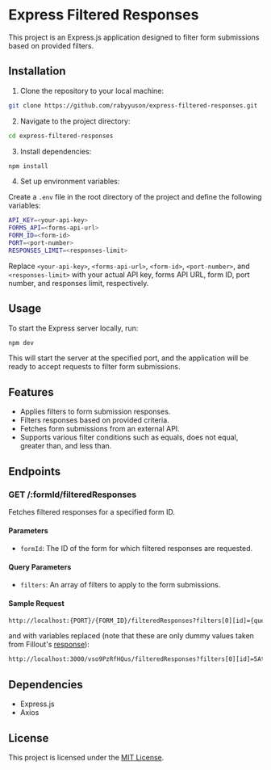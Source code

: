 # Express Filtered Responses

This project is an Express.js application designed to filter form submissions based on provided filters.

## Installation

1. Clone the repository to your local machine:

```bash
git clone https://github.com/rabyyuson/express-filtered-responses.git
```

2. Navigate to the project directory:

```bash
cd express-filtered-responses
```

3. Install dependencies:

```bash
npm install
```

4. Set up environment variables:

Create a `.env` file in the root directory of the project and define the following variables:

```bash
API_KEY=<your-api-key>
FORMS_API=<forms-api-url>
FORM_ID=<form-id>
PORT=<port-number>
RESPONSES_LIMIT=<responses-limit>
```

Replace `<your-api-key>`, `<forms-api-url>`, `<form-id>`, `<port-number>`, and `<responses-limit>` with your actual API key, forms API URL, form ID, port number, and responses limit, respectively.

## Usage

To start the Express server locally, run:

```bash
npm dev
```

This will start the server at the specified port, and the application will be ready to accept requests to filter form submissions.

## Features

- Applies filters to form submission responses.
- Filters responses based on provided criteria.
- Fetches form submissions from an external API.
- Supports various filter conditions such as equals, does not equal, greater than, and less than.

## Endpoints

### GET /:formId/filteredResponses

Fetches filtered responses for a specified form ID.

#### Parameters

- `formId`: The ID of the form for which filtered responses are requested.

#### Query Parameters

- `filters`: An array of filters to apply to the form submissions.

#### Sample Request

```bash
http://localhost:{PORT}/{FORM_ID}/filteredResponses?filters[0][id]={question.id}&filters[0][condition]={filter.condition}&filters[0][value]={question.value}
```

and with variables replaced (note that these are only dummy values taken from Fillout's [response](https://www.fillout.com/help/fillout-rest-api#69c06593963c45ca9e7d682f4f2a4ccc)):

```bash
http://localhost:3000/vso9PzRfHQus/filteredResponses?filters[0][id]=5AtgG35AAZVcrSVfRubvp1&filters[0][condition]=equals&filters[0][value]=Email
```

## Dependencies

- Express.js
- Axios

## License

This project is licensed under the [MIT License](LICENSE).
